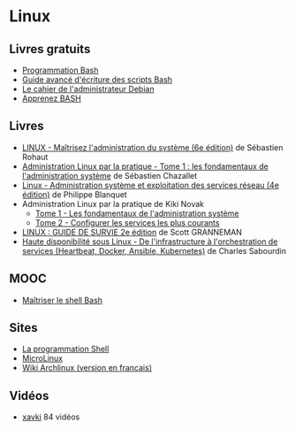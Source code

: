 # Linux
<!-- toc -->
## Livres gratuits

* [Programmation Bash](https://upload.wikimedia.org/wikipedia/commons/1/1a/Programmation_Bash-fr.pdf)
* [Guide avancé d'écriture des scripts Bash](https://abs.traduc.org/abs-fr/)
* [Le cahier de l'administrateur Debian](https://debian-handbook.info/browse/fr-FR/stable/)
* [Apprenez BASH](https://riptutorial.com/Download/bash-fr.pdf)

## Livres

* [LINUX - Maîtrisez l'administration du système (6e
  édition)](https://amzn.to/3e41hWE) de Sébastien Rohaut
* [Administration Linux par la pratique - Tome 1 : les fondamentaux de
  l'administration système](https://amzn.to/3QY8Igo) de Sébastien Chazallet
* [Linux - Administration système et exploitation des services réseau (4e
  édition)](https://amzn.to/3CC3L8D) de Philippe Blanquet
* Administration Linux par la pratique de Kiki Novak
  * [Tome 1 - Les fondamentaux de l'administration système](https://amzn.to/3yhr5Ws)
  * [Tome 2 - Configurer les services les plus courants](https://amzn.to/3EimS8T)
* [LINUX : GUIDE DE SURVIE 2e édition](https://amzn.to/3RKHgT8) de Scott GRANNEMAN
* [Haute disponibilité sous Linux - De l'infrastructure à l'orchestration de
  services (Heartbeat, Docker, Ansible, Kubernetes)](https://amzn.to/3SMddvF) de Charles Sabourdin

## MOOC

* [Maîtriser le shell Bash](https://www.fun-mooc.fr/fr/cours/maitriser-le-shell-bash/)

## Sites

* [La programmation Shell](https://frederic-lang.developpez.com/tutoriels/linux/prog-shell/)
* [MicroLinux](https://blog.microlinux.fr/)
* [Wiki Archlinux (version en francais)](https://wiki.archlinux.org/title/Main_page_(Fran%C3%A7ais))

## Vidéos

* [xavki](https://www.youtube.com/playlist?list=PLn6POgpklwWp1yRsq3-PyyisSIDg94ct9)
  84 vidéos
